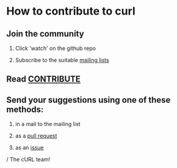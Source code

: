 How to contribute to curl
=========================

Join the community
------------------

 1. Click 'watch' on the github repo

 2. Subscribe to the suitable [mailing lists](https://curl.haxx.se/mail/)

Read [CONTRIBUTE](../docs/CONTRIBUTE.md)
---------------------------------------

Send your suggestions using one of these methods:
-------------------------------------------------

 1. in a mail to the mailing list

 2. as a [pull request](https://github.com/curl/curl/pulls)

 3. as an [issue](https://github.com/curl/curl/issues)

/ The cURL team!
